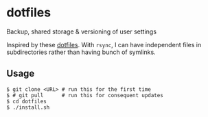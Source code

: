 # dotfiles
Backup, shared storage &amp; versioning of user settings

Inspired by these [dotfiles](https://github.com/mathiasbynens/dotfiles). With
`rsync`, I can have independent files in subdirectories rather than having
bunch of symlinks.

## Usage

    $ git clone <URL> # run this for the first time
    $ # git pull      # run this for consequent updates
    $ cd dotfiles
    $ ./install.sh

